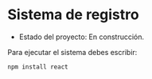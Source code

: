 <h1> Sistema de registro</h1>

- Estado del proyecto: En construcción.

Para ejecutar el sistema debes escribir:

````npm install react````

